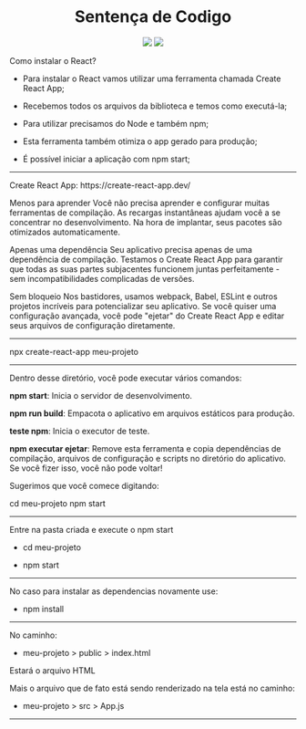 <h1 align="center"> Sentença de Codigo </h1>

<p align="center">
<img src="http://img.shields.io/static/v1?label=STATUS&message=EM%20DESENVOLVIMENTO&color=GREEN&style=for-the-badge"/>
<img src="https://img.shields.io/static/v1?label=Linguagem de programação&message=React&color=d3d523&style=for-the-badge&logo=React"/>
</p>

<p>Como instalar o React?

* Para instalar o React vamos utilizar uma ferramenta chamada Create React App;

* Recebemos todos os arquivos da biblioteca e temos como executá-la;

* Para utilizar precisamos do Node e também npm;

* Esta ferramenta também otimiza o app gerado para produção;

* É possível iniciar a aplicação com npm start;</p>

<hr/>

<p>Create React App: https://create-react-app.dev/

Menos para aprender
Você não precisa aprender e configurar muitas ferramentas de compilação. As recargas instantâneas ajudam você a se concentrar no desenvolvimento. Na hora de implantar, seus pacotes são otimizados automaticamente.

Apenas uma dependência
Seu aplicativo precisa apenas de uma dependência de compilação. Testamos o Create React App para garantir que todas as suas partes subjacentes funcionem juntas perfeitamente - sem incompatibilidades complicadas de versões.

Sem bloqueio
Nos bastidores, usamos webpack, Babel, ESLint e outros projetos incríveis para potencializar seu aplicativo. Se você quiser uma configuração avançada, você pode "ejetar" do Create React App e editar seus arquivos de configuração diretamente.</p>

<hr/>

<p>npx create-react-app meu-projeto</p>

<hr/>

<p>Dentro desse diretório, você pode executar vários comandos:

   <b>npm start</b>: 
     Inicia o servidor de desenvolvimento.

   <b>npm run build</b>:
     Empacota o aplicativo em arquivos estáticos para produção.

   <b>teste npm</b>:
     Inicia o executor de teste.

   <b>npm executar ejetar</b>:
     Remove esta ferramenta e copia dependências de compilação, arquivos de configuração
     e scripts no diretório do aplicativo. Se você fizer isso, você não pode voltar!

Sugerimos que você comece digitando:

   cd meu-projeto
   npm start</p>

<hr/>

<p>Entre na pasta criada e execute o npm start

* cd meu-projeto

* npm start</p>

<hr/>

<p>No caso para instalar as dependencias novamente use:

* npm install</p>

<hr/>

<p>No caminho:

* meu-projeto > public > index.html 

Estará o arquivo HTML

Mais o arquivo que de fato está sendo renderizado na tela está no caminho:

* meu-projeto > src > App.js</p>

<hr/>